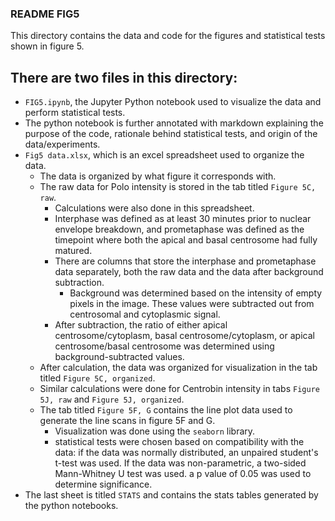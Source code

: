 ### README FIG5
This directory contains the data and code for the figures and statistical tests shown in figure 5.

## There are two files in this directory:
- `FIG5.ipynb`, the Jupyter Python notebook used to visualize the data and perform statistical tests.
- The python notebook is further annotated with markdown explaining the purpose of the code, rationale behind statistical tests, and origin of the data/experiments.
- `Fig5 data.xlsx`, which is an excel spreadsheet used to organize the data. 
	- The data is organized by what figure it corresponds with. 
	- The raw data for Polo intensity is stored in the tab titled `Figure 5C, raw`.
		- Calculations were also done in this spreadsheet. 
		- Interphase was defined as at least 30 minutes prior to nuclear envelope breakdown, and prometaphase was defined as the timepoint where both the apical and basal centrosome had fully matured. 
		- There are columns that store the interphase and prometaphase data separately, both the raw data and the data after background subtraction. 
			- Background was determined based on the intensity of empty pixels in the image. These values were subtracted out from centrosomal and cytoplasmic signal. 
		- After subtraction, the ratio of either apical centrosome/cytoplasm, basal centrosome/cytoplasm, or apical centrosome/basal centrosome was determined using background-subtracted values. 
	- After calculation, the data was organized for visualization in the tab titled `Figure 5C, organized`.
	- Similar calculations were done for Centrobin intensity in tabs `Figure 5J, raw` and `Figure 5J, organized`.
	- The tab titled `Figure 5F, G` contains the line plot data used to generate the line scans in figure 5F and G.  
		- Visualization was done using the `seaborn` library. 
		- statistical tests were chosen based on compatibility with the data: if the data was normally distributed, an unpaired student's t-test was used. If the data was non-parametric, a two-sided Mann-Whitney U test was used. a p value of 0.05 was used to determine significance. 
- The last sheet is titled `STATS` and contains the stats tables generated by the python notebooks.
 

